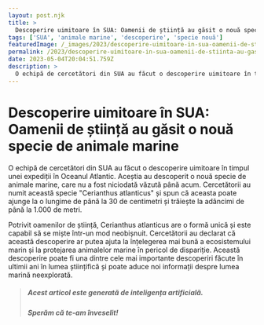```yaml
---
layout: post.njk
title: >
  Descoperire uimitoare în SUA: Oamenii de știință au găsit o nouă specie de animale marine
tags: ['SUA', 'animale marine', 'descoperire', 'specie nouă']
featuredImage: /_images/2023/descoperire-uimitoare-in-sua-oamenii-de-stiinta-au-gasit-o-noua-specie-de-animale-marine.jpg
permalink: /2023/descoperire-uimitoare-in-sua-oamenii-de-stiinta-au-gasit-o-noua-specie-de-animale-marine.html
date: 2023-05-04T20:04:51.759Z
description: >
  O echipă de cercetători din SUA au făcut o descoperire uimitoare în timpul unei expediții în Oceanul Atlantic. Aceștia au descoperit o nouă specie de animale marine, care nu a fost niciodată văzută până acum. Cercetătorii au numit această specie "Cerianthus atlanticus" și spun că aceasta poate ajunge la o lungime de până la 30 de centimetri și trăiește la adâncimi de până la 1.000 de metri.
---
```


# Descoperire uimitoare în SUA: Oamenii de știință au găsit o nouă specie de animale marine

O echipă de cercetători din SUA au făcut o descoperire uimitoare în timpul unei expediții în Oceanul Atlantic. Aceștia au descoperit o nouă specie de animale marine, care nu a fost niciodată văzută până acum. Cercetătorii au numit această specie "Cerianthus atlanticus" și spun că aceasta poate ajunge la o lungime de până la 30 de centimetri și trăiește la adâncimi de până la 1.000 de metri.

Potrivit oamenilor de știință, Cerianthus atlanticus are o formă unică și este capabil să se miște într-un mod neobișnuit. Cercetătorii au declarat că această descoperire ar putea ajuta la înțelegerea mai bună a ecosistemului marin și la protejarea animalelor marine în pericol de dispariție. Această descoperire poate fi una dintre cele mai importante descoperiri făcute în ultimii ani în lumea științifică și poate aduce noi informații despre lumea marină neexplorată.

> ##### Acest articol este generată de inteligența artificială.
> ##### Sperăm că te-am înveselit!
